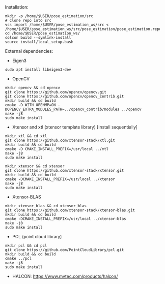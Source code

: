 Installation:
~~~~
mkdir -p /home/$USER/pose_estimation/src
# Clone repo into src
vcs import /home/$USER/pose_estimation_ws/src < /home/$USER/pose_estimation_ws/src/pose_estimation/pose_estimation.repos
cd /home/$USER/pose_estimation_ws/
colcon build --symlink-install
source install/local_setup.bash
~~~~


External dependencies:
  - Eigen3
  ~~~~
  sudo apt install libeigen3-dev
  ~~~~
  - OpenCV
  ~~~~
  mkdir opencv && cd opencv
  git clone https://github.com/opencv/opencv.git
  git clone https://github.com/opencv/opencv_contrib.git
  mkdir build && cd build
  cmake -D WITH_OPENMP=ON -DOPENCV_EXTRA_MODULES_PATH=../opencv_contrib/modules ../opencv
  make -j8
  sudo make install
  ~~~~
  - Xtensor and xtl (xtensor template library) [Install sequentially]
  ~~~~
  mkdir xtl && cd xtl
  git clone https://github.com/xtensor-stack/xtl.git
  mkdir build && cd build
  cmake -D CMAKE_INSTALL_PREFIX=/usr/local ../xtl
  make -j8
  sudo make install
  ~~~~
  ~~~~
  mkdir xtensor && cd xtensor
  git clone https://github.com/xtensor-stack/xtensor.git
  mkdir build && cd build
  cmake -DCMAKE_INSTALL_PREFIX=/usr/local ../xtensor
  make -j8
  sudo make install
  ~~~~
  - Xtensor-BLAS
  ~~~~
  mkdir xtensor_blas && cd xtensor_blas
  git clone https://github.com/xtensor-stack/xtensor-blas.git
  mkdir build && cd build
  cmake -DCMAKE_INSTALL_PREFIX=/usr/local ../xtensor-blas
  make -j8
  sudo make install
  ~~~~
  - PCL (point cloud library)
  ~~~~
  mkdir pcl && cd pcl
  git clone https://github.com/PointCloudLibrary/pcl.git
  mkdir build && cd build
  cmake ../pcl
  make -j8
  sudo make install
  ~~~~
  - HALCON: https://www.mvtec.com/products/halcon/
